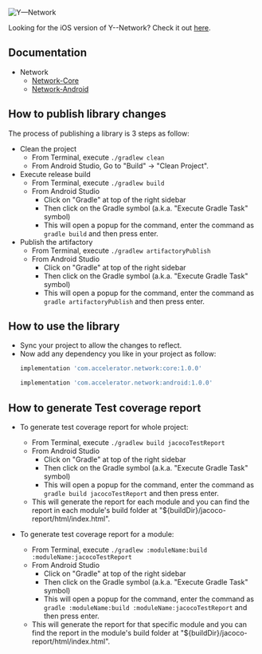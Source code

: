 ![Y—Network](https://mpospese.com/wp-content/uploads/2022/08/YNetwork-hero-compact.jpeg)

Looking for the iOS version of Y--Network? Check it out [here](https://github.com/yml-org/ynetwork-ios). 

## Documentation

- Network
    - [Network-Core](./network/core/Readme.md)
    - [Network-Android](./network/android/Readme.md)

## How to publish library changes

The process of publishing a library is 3 steps as follow:

- Clean the project
    - From Terminal, execute `./gradlew clean`
    - From Android Studio, Go to "Build" -> "Clean Project".
- Execute release build
    - From Terminal, execute `./gradlew build`
    - From Android Studio
        - Click on "Gradle" at top of the right sidebar
        - Then click on the Gradle symbol (a.k.a. "Execute Gradle Task" symbol)
        - This will open a popup for the command, enter the command as `gradle build` and then press
          enter.
- Publish the artifactory
    - From Terminal, execute `./gradlew artifactoryPublish`
    - From Android Studio
        - Click on "Gradle" at top of the right sidebar
        - Then click on the Gradle symbol (a.k.a. "Execute Gradle Task" symbol)
        - This will open a popup for the command, enter the command as `gradle artifactoryPublish`
          and then press enter.

## How to use the library

- Sync your project to allow the changes to reflect.
- Now add any dependency you like in your project as follow:
    ```groovy
    implementation 'com.accelerator.network:core:1.0.0'
    ```
    ```groovy
    implementation 'com.accelerator.network:android:1.0.0'
    ```

## How to generate Test coverage report

- To generate test coverage report for whole project:
    - From Terminal, execute `./gradlew build jacocoTestReport`
    - From Android Studio
        - Click on "Gradle" at top of the right sidebar
        - Then click on the Gradle symbol (a.k.a. "Execute Gradle Task" symbol)
        - This will open a popup for the command, enter the command
          as `gradle build jacocoTestReport` and then press enter.
    - This will generate the report for each module and you can find the report in each module's
      build folder at "${buildDir}/jacoco-report/html/index.html".

- To generate test coverage report for a module:
    - From Terminal, execute `./gradlew :moduleName:build :moduleName:jacocoTestReport`
    - From Android Studio
        - Click on "Gradle" at top of the right sidebar
        - Then click on the Gradle symbol (a.k.a. "Execute Gradle Task" symbol)
        - This will open a popup for the command, enter the command
          as `gradle :moduleName:build :moduleName:jacocoTestReport` and then press enter.
    - This will generate the report for that specific module and you can find the report in the
      module's build folder at "${buildDir}/jacoco-report/html/index.html".
